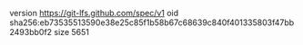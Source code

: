 version https://git-lfs.github.com/spec/v1
oid sha256:eb73535513590e38e25c85f1b58b67c68639c840f401335803f47bb2493bb0f2
size 5651
